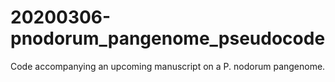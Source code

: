 # 20200306-pnodorum_pangenome_pseudocode
Code accompanying an upcoming manuscript on a P. nodorum pangenome.
